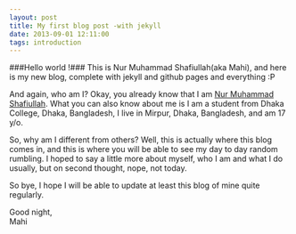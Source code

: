 ```yaml
---
layout: post
title: My first blog post -with jekyll
date: 2013-09-01 12:11:00
tags: introduction
---
```


###Hello world !###
 This is Nur Muhammad Shafiullah(aka Mahi), and here is my new blog, complete with jekyll and github pages and everything :P

And again, who am I? Okay, you already know that I am [Nur Muhammad Shafiullah](https://www.google.com/search?q=Nur+Muhammad+Shafiullah). What you can also know about me is I am a student from Dhaka College, Dhaka, Bangladesh, I live in Mirpur, Dhaka, Bangladesh, and am 17 y/o.

So, why am I different from others? Well, this is actually where this blog comes in, and this is where you will be able to see my day to day random rumbling. I hoped to say a little more about myself, who I am and what I do usually, but on second thought, nope, not today.

So bye, I hope I will be able to update at least this blog of mine quite regularly.

Good night,</br>
Mahi